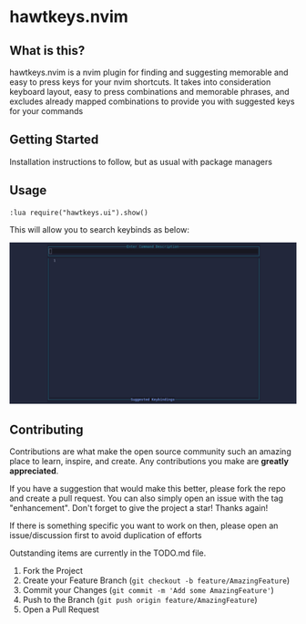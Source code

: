 # hawtkeys.nvim

## What is this?
hawtkeys.nvim is a nvim plugin for finding and suggesting memorable and easy to press keys for your nvim shortcuts.
It takes into consideration keyboard layout, easy to press combinations and memorable phrases, and excludes already mapped combinations to provide you with suggested keys for your commands

## Getting Started
Installation instructions to follow, but as usual with package managers

## Usage

```
:lua require("hawtkeys.ui").show()
```

This will allow you to search keybinds as below:

<div align="center">
    <img src="images/demo.gif" alt="demo">
</div>

## Contributing

Contributions are what make the open source community such an amazing place to learn, inspire, and create. Any contributions you make are **greatly appreciated**.

If you have a suggestion that would make this better, please fork the repo and create a pull request. You can also simply open an issue with the tag "enhancement".
Don't forget to give the project a star! Thanks again!

If there is something specific you want to work on then, please open an issue/discussion first to avoid duplication of efforts

Outstanding items are currently in the TODO.md file.

1. Fork the Project
2. Create your Feature Branch (`git checkout -b feature/AmazingFeature`)
3. Commit your Changes (`git commit -m 'Add some AmazingFeature'`)
4. Push to the Branch (`git push origin feature/AmazingFeature`)
5. Open a Pull Request
